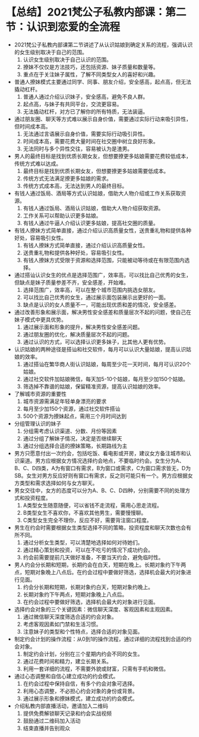 # 【总结】2021梵公子私教内部课：第二节：认识到恋爱的全流程

-   2021梵公子私教内部课第二节讲述了从认识姑娘到确定关系的流程，强调认识的女生级别取决于自己的范围。
    1.  认识女生级别取决于自己认识的范围。
    2.  撩妹不仅仅是方法技巧，还包括资源、妹子质量和数量等。
    3.  重点在于关注妹子属性，了解不同类型女人的喜好和兴趣。
-   普通人撩妹模式主要通过同学、同事、朋友介绍，安全感高，起点高，但无法撬动杠杆。
    1.  普通人通过介绍认识妹子，安全感高，避免不良人群。
    2.  起点高，与妹子有共同平台，交流更容易。
    3.  无法撬动杠杆，对方已了解你的所有特质，无法装逼。
-   通过朋友圈、聊天等方式难以展示自身价值，需要通过实际行动来吸引异性，但时间成本高。
    1.  无法通过言语展示自身价值，需要实际行动吸引异性。
    2.  时间成本高，需要花费大量时间在社交圈中树立良好形象。
    3.  无法同时与多个异性交往，容易被认为是渣男。
-   男人的最终目标是找到优质长期女友，但想要撩更多姑娘需要花费较低成本，传统方式难以达成。
    1.  最终目标是找到优质长期女友，但想要撩更多姑娘需要低成本。
    2.  传统方式无法满足撩更多姑娘的需求。
    3.  传统方式成本高，无法达到男人的最终目标。
-   有钱人通过饭局、酒局等方式认识姑娘，借助大人物介绍或工作关系获取资源。
    1.  有钱人通过饭局、酒局认识姑娘，借助大人物介绍获取资源。
    2.  工作关系可以帮助认识更多姑娘。
    3.  有钱人通过牛逼人介绍认识更多姑娘，提高社交圈的质量。
-   有钱人撩妹方式简单直接，通过介绍认识高质量女性，送贵重礼物和提供各种好处，容易吸引女性。
    1.  有钱人撩妹方式简单直接，通过介绍认识高质量女性。
    2.  送贵重礼物和提供各种好处，容易吸引女性。
    3.  有钱人撩妹方式受限于资源和选择范围，只能被动等待或在有限范围内选择。
-   通过搭讪认识女生的优点是选择范围广，效率高，可以找比自己优秀的女生，但缺点是妹子质量参差不齐，安全感差，开始难。
    1.  选择范围广，效率高，可以在整个城市范围内挑选女朋友。
    2.  可以找比自己优秀的女生，通过展示面包装展示出更好的一面。
    3.  缺点是认识的女人质量不一，可能出现优质和差的情况，安全感差。
-   通过改善形象和展示面，解决男性安全感差和质量层次不起的问题，使自己在妹子模式中更具优势。
    1.  通过展示面和形象的提升，解决男性安全感差问题。
    2.  通过朋友圈的优化，解决质量层次不起的问题。
    3.  通过认识的方式，可以选择认识更多妹子，比其他人更有优势。
-   认识姑娘的两种途径是搭讪和社交软件，每月可以认识大量姑娘，提高认识姑娘的效率。
    1.  通过搭讪在繁华商人街认识姑娘，每周至少花一天时间，每月可认识20个姑娘。
    2.  通过社交软件加姑娘微信，每天加5-10个姑娘，每月至少加150个姑娘。
    3.  筛选掉不靠谱的姑娘，保留精准资源，提高认识姑娘的效率。
-   了解城市资源的重要性
    1.  城市资源需满足年轻单身漂亮的要求
    2.  每月至少加150个资源，通过社交软件搭讪
    3.  500个资源为撩妹起点，需用三个月时间达到
-   分组管理认识的妹子
    1.  分组需考虑认识渠道、分数、月份等因素
    2.  通过分组了解妹子情况，决定是否继续聊天
    3.  通过分组选择合适的撩妹策略，长期路线为主
-   男方只愿意付出一次约会，包括吃饭、看电影或开房，建议女方备注城市和认识渠道。男方应根据女方情况选择约会地点，不要临时约会。女生分为A、B、C、D四类，A为有窗口有需求，B为窗口或需求，C为窗口需求皆无，D为SB。女生对男方反应好则有窗口有需求，反之则可能只有一个。男方应根据女方类型和需求选择如何与女方聊天。
-   男女交往中，女方的态度可以分为A、B、C、D四种，分别需要不同的处理方式和投资程度。
    1.  A类型女生随意随便，可以省钱不走流程，需用心思走流程。
    2.  B类型女生不喜欢你，不喜欢其他男生，需要慢慢聊。
    3.  C类型女生完全不理你，反应不好，需要背注窗口程度。
-   男生在约会时需要根据女生类型选择不同的策略，投资程度和聊天次数也会有所不同。
    1.  通过分析女生类型，可以清楚地选择如何对待她们。
    2.  通过精心策划和投资，可以在不吃亏的情况下成功约会。
    3.  约会前需要提前几天做好准备，不要当天约会，避免临时性。
-   男人约会分长期和短期，长期约会在白天，短期在晚上。长期对象约下午两点，短期对象晚上八点后。在约会过程中要做好筛选，选择机会最大的对象进行见面。
    1.  约会分长期和短期，长期对象约白天，短期对象约晚上。
    2.  长期对象约下午两点，短期对象晚上八点后。
    3.  在约会过程中要做好筛选，选择机会最大的对象进行见面。
-   选择约会对象的三个关键因素：微信聊天深度、客观因素和主观因素。
    1.  通过微信聊天深度筛选合适的约会对象。
    2.  考虑客观因素如门禁和生活习惯。
    3.  注意妹子的类型和个性特点，选择合适的对象见面。
-   制定约会计划的操作流程：从0到1的操作流程，通过详细的流程找到合适的约会对象。
    1.  制定约会计划，分别在三个星期内约会不同的女生。
    2.  通过花费时间和精力，建立长期关系。
    3.  利用一套详细的流程，不需要外貌或财富，只需有手机和微信。
-   通过心态调整和自信心建立成功的约会模式。
    1.  在约会过程中保持自信，有多个约会对象可选择。
    2.  利用心态调整，不必担心约会对象的身份或背景。
    3.  通过展示形象和撩妹模式，建立成功的约会模式。
-   介绍私教内部直播活动，邀请加入二维码
    1.  提供免费解锁聊天记录和约会实战视频
    2.  鼓励通过二维码加入活动
    3.  结束直播并告别观众